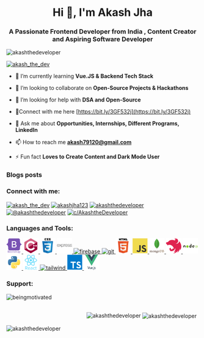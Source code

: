 <h1 align="center">Hi 👋, I'm Akash Jha</h1>
<h3 align="center">A Passionate Frontend Developer from India , Content Creator and Aspiring Software Developer</h3>

<p align="left"> <img src="https://komarev.com/ghpvc/?username=akashthedeveloper&label=Profile%20views&color=0e75b6&style=flat" alt="akashthedeveloper" /> </p>

<p align="left"> <a href="https://twitter.com/akash_the_dev" target="blank"><img src="https://img.shields.io/twitter/follow/akash_the_dev?logo=twitter&style=for-the-badge" alt="akash_the_dev" /></a> </p>

- 🌱 I’m currently learning **Vue.JS & Backend Tech Stack**

- 👯 I’m looking to collaborate on **Open-Source Projects & Hackathons**

- 🤝 I’m looking for help with **DSA and Open-Source**

- 📌Connect with me here [https://bit.ly/3GF532j](https://bit.ly/3GF532j)

- 💬 Ask me about **Opportunities, Internships, Different Programs, LinkedIn**

- 📫 How to reach me **akash79120@gmail.com**

- ⚡ Fun fact **Loves to Create Content and Dark Mode User**

### Blogs posts
<!-- BLOG-POST-LIST:START -->
<!-- BLOG-POST-LIST:END -->

<h3 align="left">Connect with me:</h3>
<p align="left">
<a href="https://twitter.com/akash_the_dev" target="blank"><img align="center" src="https://raw.githubusercontent.com/rahuldkjain/github-profile-readme-generator/master/src/images/icons/Social/twitter.svg" alt="akash_the_dev" height="30" width="40" /></a>
<a href="https://linkedin.com/in/akashjha123" target="blank"><img align="center" src="https://raw.githubusercontent.com/rahuldkjain/github-profile-readme-generator/master/src/images/icons/Social/linked-in-alt.svg" alt="akashjha123" height="30" width="40" /></a>
<a href="https://instagram.com/akashthedeveloper" target="blank"><img align="center" src="https://raw.githubusercontent.com/rahuldkjain/github-profile-readme-generator/master/src/images/icons/Social/instagram.svg" alt="akashthedeveloper" height="30" width="40" /></a>
<a href="https://medium.com/@akashthedeveloper" target="blank"><img align="center" src="https://raw.githubusercontent.com/rahuldkjain/github-profile-readme-generator/master/src/images/icons/Social/medium.svg" alt="@akashthedeveloper" height="30" width="40" /></a>
<a href="https://www.youtube.com/c/AkashtheDeveloper" target="blank"><img align="center" src="https://raw.githubusercontent.com/rahuldkjain/github-profile-readme-generator/master/src/images/icons/Social/youtube.svg" alt="c/AkashtheDeveloper" height="30" width="40" /></a>
</p>

<h3 align="left">Languages and Tools:</h3>
<p align="left"> <a href="https://getbootstrap.com" target="_blank" rel="noreferrer"> <img src="https://raw.githubusercontent.com/devicons/devicon/master/icons/bootstrap/bootstrap-plain-wordmark.svg" alt="bootstrap" width="40" height="40"/> </a> <a href="https://www.w3schools.com/cpp/" target="_blank" rel="noreferrer"> <img src="https://raw.githubusercontent.com/devicons/devicon/master/icons/cplusplus/cplusplus-original.svg" alt="cplusplus" width="40" height="40"/> </a> <a href="https://www.w3schools.com/css/" target="_blank" rel="noreferrer"> <img src="https://raw.githubusercontent.com/devicons/devicon/master/icons/css3/css3-original-wordmark.svg" alt="css3" width="40" height="40"/> </a> <a href="https://expressjs.com" target="_blank" rel="noreferrer"> <img src="https://raw.githubusercontent.com/devicons/devicon/master/icons/express/express-original-wordmark.svg" alt="express" width="40" height="40"/> </a> <a href="https://firebase.google.com/" target="_blank" rel="noreferrer"> <img src="https://www.vectorlogo.zone/logos/firebase/firebase-icon.svg" alt="firebase" width="40" height="40"/> </a> <a href="https://git-scm.com/" target="_blank" rel="noreferrer"> <img src="https://www.vectorlogo.zone/logos/git-scm/git-scm-icon.svg" alt="git" width="40" height="40"/> </a> <a href="https://www.w3.org/html/" target="_blank" rel="noreferrer"> <img src="https://raw.githubusercontent.com/devicons/devicon/master/icons/html5/html5-original-wordmark.svg" alt="html5" width="40" height="40"/> </a> <a href="https://developer.mozilla.org/en-US/docs/Web/JavaScript" target="_blank" rel="noreferrer"> <img src="https://raw.githubusercontent.com/devicons/devicon/master/icons/javascript/javascript-original.svg" alt="javascript" width="40" height="40"/> </a> <a href="https://www.mongodb.com/" target="_blank" rel="noreferrer"> <img src="https://raw.githubusercontent.com/devicons/devicon/master/icons/mongodb/mongodb-original-wordmark.svg" alt="mongodb" width="40" height="40"/> </a> <a href="https://nestjs.com/" target="_blank" rel="noreferrer"> <img src="https://raw.githubusercontent.com/devicons/devicon/master/icons/nestjs/nestjs-plain.svg" alt="nestjs" width="40" height="40"/> </a> <a href="https://nodejs.org" target="_blank" rel="noreferrer"> <img src="https://raw.githubusercontent.com/devicons/devicon/master/icons/nodejs/nodejs-original-wordmark.svg" alt="nodejs" width="40" height="40"/> </a> <a href="https://www.python.org" target="_blank" rel="noreferrer"> <img src="https://raw.githubusercontent.com/devicons/devicon/master/icons/python/python-original.svg" alt="python" width="40" height="40"/> </a> <a href="https://reactjs.org/" target="_blank" rel="noreferrer"> <img src="https://raw.githubusercontent.com/devicons/devicon/master/icons/react/react-original-wordmark.svg" alt="react" width="40" height="40"/> </a> <a href="https://tailwindcss.com/" target="_blank" rel="noreferrer"> <img src="https://www.vectorlogo.zone/logos/tailwindcss/tailwindcss-icon.svg" alt="tailwind" width="40" height="40"/> </a> <a href="https://www.typescriptlang.org/" target="_blank" rel="noreferrer"> <img src="https://raw.githubusercontent.com/devicons/devicon/master/icons/typescript/typescript-original.svg" alt="typescript" width="40" height="40"/> </a> <a href="https://vuejs.org/" target="_blank" rel="noreferrer"> <img src="https://raw.githubusercontent.com/devicons/devicon/master/icons/vuejs/vuejs-original-wordmark.svg" alt="vuejs" width="40" height="40"/> </a> </p>

<h3 align="left">Support:</h3>
<p><a href="https://www.buymeacoffee.com/beingmotivated"> <img align="left" src="https://cdn.buymeacoffee.com/buttons/v2/default-yellow.png" height="50" width="210" alt="beingmotivated" /></a></p><br><br>

<p><img align="left" src="https://github-readme-stats.vercel.app/api/top-langs?username=akashthedeveloper&show_icons=true&locale=en&layout=compact" alt="akashthedeveloper" /></p>

<p>&nbsp;<img align="center" src="https://github-readme-stats.vercel.app/api?username=akashthedeveloper&show_icons=true&locale=en" alt="akashthedeveloper" /></p>

<p><img align="center" src="https://github-readme-streak-stats.herokuapp.com/?user=akashthedeveloper&" alt="akashthedeveloper" /></p>
